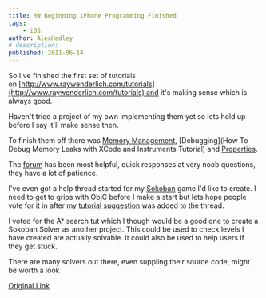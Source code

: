 ```yaml
---
title: RW Beginning iPhone Programming Finished
tags:
    - iOS
author: AlexHedley
# description: 
published: 2011-06-14
---
```


So I've finished the first set of tutorials on [http://www.raywenderlich.com/tutorials](http://www.raywenderlich.com/tutorials) and it's making sense which is always good.

Haven't tried a project of my own implementing them yet so lets hold up before I say it'll make sense then.

To finish them off there was [Memory Management](http://www.raywenderlich.com/2657/memory-management-in-objective-c-tutorial), [Debugging](How To Debug Memory Leaks with XCode and Instruments Tutorial) and [Properties](http://www.raywenderlich.com/2712/using-properties-in-objective-c-tutorial).

The [forum](http://www.raywenderlich.com/forums) has been most helpful, quick responses at very noob questions, they have a lot of patience.

I've even got a help thread started for my [Sokoban](http://www.raywenderlich.com/forums/viewtopic.php?f=2&t=499&p=3669#p3669) game I'd like to create. I need to get to grips with ObjC before I make a start but lets hope people vote for it in after my [tutorial suggestion](http://www.raywenderlich.com/forums/viewtopic.php?f=2&t=284) was added to the thread.

I voted for the A\* search tut which I though would be a good one to create a Sokoban Solver as another project. This could be used to check levels I have created are actually solvable. It could also be used to help users if they get stuck.

There are many solvers out there, even suppling their source code, might be worth a look

[Original Link](https://alexhedley.wordpress.com/2011/06/14/rw-beginning-iphone-programming-finished/)
